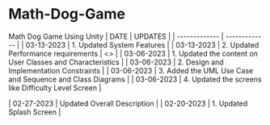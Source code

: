 # Math-Dog-Game
Math Dog Game Using Unity
| DATE  | UPDATES |
| ------------- | ------------- |
| 03-13-2023 | 1.	Updated System Features |
| 03-13-2023 | 2.	Updated Performance requirements | <>
 |
| 03-06-2023 | 1.	Updated the content on User Classes and Characteristics |
| 03-06-2023 | 2.	Design and Implementation Constraints |
| 03-06-2023 | 3.	Added the UML Use Case and Sequence and Class Diagrams |
| 03-06-2023 | 4.	Updated the screens like Difficulty Level Screen |


| 02-27-2023 | Updated Overall Description |
| 02-20-2023  | 	1.	Updated Splash Screen |
